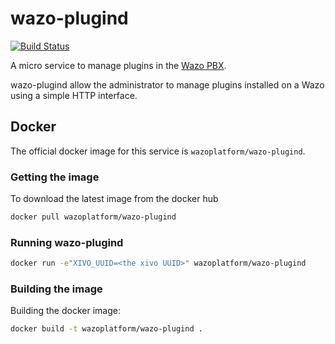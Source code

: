 # wazo-plugind

[![Build Status](https://jenkins.wazo.community/buildStatus/icon?job=wazo-plugind)](https://jenkins.wazo.community/job/wazo-plugind)

A micro service to manage plugins in the [Wazo PBX](http://wazo.community).

wazo-plugind allow the administrator to manage plugins installed on a Wazo using
a simple HTTP interface.

## Docker

The official docker image for this service is `wazoplatform/wazo-plugind`.

### Getting the image

To download the latest image from the docker hub

```sh
docker pull wazoplatform/wazo-plugind
```

### Running wazo-plugind

```sh
docker run -e"XIVO_UUID=<the xivo UUID>" wazoplatform/wazo-plugind
```

### Building the image

Building the docker image:

```sh
docker build -t wazoplatform/wazo-plugind .
```
